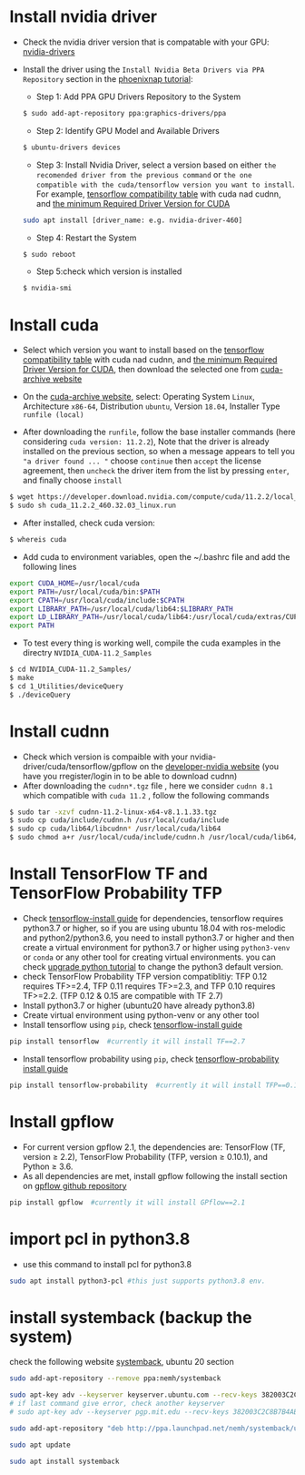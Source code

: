 # Install nvidia driver 

- Check the nvidia driver version that is compatable with your GPU: [nvidia-drivers][] 
- Install the driver using the `Install Nvidia Beta Drivers via PPA Repository` section in the [phoenixnap tutorial][]: 

    - Step 1: Add PPA GPU Drivers Repository to the System
    ```bash
    $ sudo add-apt-repository ppa:graphics-drivers/ppa
    ```

    - Step 2: Identify GPU Model and Available Drivers
    ```bash
    $ ubuntu-drivers devices
    ```
    - Step 3: Install Nvidia Driver, select a version  based on  either `the recomended driver from the previous command` or `the one  compatible with the cuda/tensorflow version you want to install`. For example, [tensorflow compatibility table][] with cuda nad cudnn, and [the minimum Required Driver Version for CUDA][]
    ```bash
    sudo apt install [driver_name: e.g. nvidia-driver-460]
    ```
    - Step 4: Restart the System
    ```bash
    $ sudo reboot
    ```
    - Step 5:check which version is installed
    ```bash
    $ nvidia-smi
    ```
    
# Install cuda
- Select which version you want to install based on the [tensorflow compatibility table][] with cuda nad cudnn, and [the minimum Required Driver Version for CUDA][], then download the selected one from [cuda-archive website][]
- On the [cuda-archive website][], select: Operating System `Linux`, Architecture `x86-64`, Distribution `ubuntu`, Version `18.04`, Installer Type `runfile (local)`

- After downloading the `runfile`, follow the base installer commands (here considering `cuda version: 11.2.2`), Note that the driver is already installed on the previous section, so when a message appears to tell you ` "a driver found ... " ` choose `continue` then `accept` the license agreement, then `uncheck` the driver item from the list by pressing `enter`, and finally choose `install` 
```bash
$ wget https://developer.download.nvidia.com/compute/cuda/11.2.2/local_installers/cuda_11.2.2_460.32.03_linux.run
$ sudo sh cuda_11.2.2_460.32.03_linux.run 
```
- After installed, check cuda version:
```bash
$ whereis cuda 
```
- Add cuda to environment variables, open the ~/.bashrc file and add the following lines
```bash
export CUDA_HOME=/usr/local/cuda
export PATH=/usr/local/cuda/bin:$PATH
export CPATH=/usr/local/cuda/include:$CPATH
export LIBRARY_PATH=/usr/local/cuda/lib64:$LIBRARY_PATH
export LD_LIBRARY_PATH=/usr/local/cuda/lib64:/usr/local/cuda/extras/CUPTI/lib64:$LD_LIBRARY_PATH
export PATH
```
- To test every thing is working well, compile the cuda examples in the directry `NVIDIA_CUDA-11.2_Samples` 
```bash
$ cd NVIDIA_CUDA-11.2_Samples/
$ make
$ cd 1_Utilities/deviceQuery
$ ./deviceQuery
```

# Install cudnn
- Check which version is compaible with your nvidia-driver/cuda/tensorflow/gpflow on the [developer-nvidia website][] (you have you rregister/login in to be able to download cudnn)
- After downloading the `cudnn*.tgz` file , here we consider `cudnn 8.1` which compatible with `cuda 11.2` , follow the following commands
```bash
$ sudo tar -xzvf cudnn-11.2-linux-x64-v8.1.1.33.tgz
$ sudo cp cuda/include/cudnn.h /usr/local/cuda/include
$ sudo cp cuda/lib64/libcudnn* /usr/local/cuda/lib64
$ sudo chmod a+r /usr/local/cuda/include/cudnn.h /usr/local/cuda/lib64/libcudnn*
```

# Install TensorFlow TF and TensorFlow Probability TFP 
- Check [tensorflow-install guide][] for dependencies, tensorflow requires python3.7 or higher, so if you are using ubuntu 18.04 with ros-melodic and python2/python3.6, you need to install python3.7 or higher and then create a virtual environment for python3.7 or higher using `python3-venv` or `conda` or any other tool for creating virtual environments. you can check [upgrade python tutorial][] to change the python3 default version.
- check TensorFlow Probability TFP version compatiblitiy: TFP 0.12 requires TF>=2.4, TFP 0.11 requires TF>=2.3, and TFP 0.10 requires TF>=2.2. (TFP 0.12 & 0.15 are compatible with TF 2.7)
- Install python3.7 or higher (ubuntu20 have already python3.8)
- Create virtual environment using python-venv or any other tool 
- Install tensorflow using `pip`, check [tensorflow-install guide][]
```bash
pip install tensorflow  #currently it will install TF==2.7
```
- Install tensorflow probability using `pip`, check [tensorflow-probability install guide][]
```bash
pip install tensorflow-probability  #currently it will install TFP==0.12
```

# Install gpflow 
- For current version gpflow 2.1, the dependencies are: TensorFlow (TF, version ≥ 2.2), TensorFlow Probability (TFP, version ≥ 0.10.1), and Python ≥ 3.6.
- As all dependencies are met, install gpflow following the install section on [gpflow github repository][]
```bash
pip install gpflow  #currently it will install GPflow==2.1
```

# import pcl in python3.8 
- use this command to install pcl for python3.8
```bash
sudo apt install python3-pcl #this just supports python3.8 env.
```

# install systemback (backup the system)

check the following website [systemback][], ubuntu 20 section
```bash
sudo add-apt-repository --remove ppa:nemh/systemback

sudo apt-key adv --keyserver keyserver.ubuntu.com --recv-keys 382003C2C8B7B4AB813E915B14E4942973C62A1B
# if last command give error, check another keyserver 
# sudo apt-key adv --keyserver pgp.mit.edu --recv-keys 382003C2C8B7B4AB813E915B14E4942973C62A1B

sudo add-apt-repository "deb http://ppa.launchpad.net/nemh/systemback/ubuntu xenial main"

sudo apt update

sudo apt install systemback
```


[nvidia-drivers]: https://www.nvidia.com/download/index.aspx?lang=en-us
[phoenixnap tutorial]: https://phoenixnap.com/kb/install-nvidia-drivers-ubuntu
[tensorflow compatibility table]: https://www.tensorflow.org/install/source#gpu 
[the minimum Required Driver Version for CUDA]: https://docs.nvidia.com/cuda/cuda-toolkit-release-notes/index.html
[cuda-archive website]: https://developer.nvidia.com/cuda-toolkit-archive
[developer-nvidia website]: https://developer.nvidia.com/rdp/cudnn-archive
[tensorflow-install guide]: https://www.tensorflow.org/install/pip
[tensorflow-probability install guide]: https://www.tensorflow.org/probability/install
[upgrade python tutorial]: https://medium.com/@jeethu.samsani/upgrade-python-3-5-to-3-7-in-ubuntu-a1d4347b6a3
[gpflow github repository]: https://github.com/GPflow/GPflow
[systemback]: https://stechalon.com/install-systemback-restore-previous-state-ubuntu-linux
